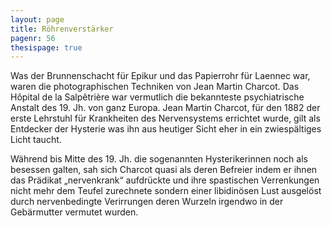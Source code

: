 ```yaml
---
layout: page
title: Röhrenverstärker
pagenr: 56
thesispage: true
---
```


Was der Brunnenschacht für Epikur und das Papierrohr für Laennec war, waren die photographischen Techniken von Jean Martin Charcot. Das Hôpital de la Salpêtrière war vermutlich die bekannteste psychiatrische Anstalt des 19. Jh. von ganz Europa. Jean Martin Charcot, für den 1882 der erste Lehrstuhl für Krankheiten des Nervensystems errichtet wurde, gilt als Entdecker der Hysterie was ihn aus heutiger Sicht eher in ein zwiespältiges Licht taucht.

Während bis Mitte des 19. Jh. die sogenannten Hysterikerinnen noch als besessen galten, sah sich Charcot quasi als deren Befreier indem er ihnen das Prädikat „nervenkrank“ aufdrückte und ihre spastischen Verrenkungen nicht mehr dem Teufel zurechnete sondern einer libidinösen Lust ausgelöst durch nervenbedingte Verirrungen deren Wurzeln irgendwo in der Gebärmutter vermutet wurden.
